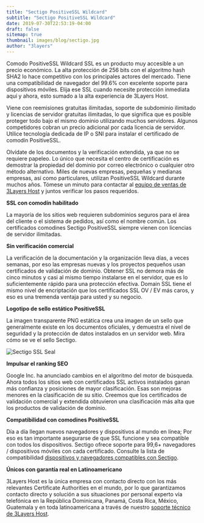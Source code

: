 ```yaml
---
title: "Sectigo PositiveSSL Wildcard"
subtitle: "Sectigo PositiveSSL Wildcard"
date: 2019-07-30T22:53:19-04:00
draft: false
sitemap: true
thumbnail: images/blog/sectigo.jpg
author: "3layers"
---
```


Comodo PositiveSSL Wildcard SSL es un producto muy accesible a un precio económico. La alta protección de 256 bits con el algoritmo hash SHA2 lo hace competitivo con los principales actores del mercado. Tiene una compatibilidad de navegador del 99.6% con excelente soporte para dispositivos móviles. Elija ese SSL cuando necesite protección inmediata aquí y ahora, esto sumado a la alta experiencia de 3Layers Host.

Viene con reemisiones gratuitas ilimitadas, soporte de subdominio ilimitado y licencias de servidor gratuitas ilimitadas, lo que significa que es posible proteger todo bajo el mismo dominio utilizando muchos servidores. Algunos competidores cobran un precio adicional por cada licencia de servidor. Utilice tecnología dedicada de IP o SNI para instalar el certificado de comodín PositiveSSL.

Olvídate de los documentos y la verificación extendida, ya que no se requiere papeleo. Lo único que necesita el centro de certificación es demostrar la propiedad del dominio por correo electrónico o cualquier otro método alternativo. Miles de nuevas empresas, pequeñas y medianas empresas, así como particulares, utilizan PositiveSSL Wildcard durante muchos años. Tómese un minuto para contactar al [equipo de ventas de 3Layers Host](https://3layers.host/contact/) y juntos verificar los pasos requeridos.

**SSL con comodín habilitado**

La mayoría de los sitios web requieren subdominios seguros para el área del cliente o el sistema de pedidos, así como el nombre común. Los certificados comodines Sectigo PositiveSSL siempre vienen con licencias de servidor ilimitadas.

**Sin verificación comercial**

La verificación de la documentación y la organización lleva días, a veces semanas, por eso las empresas nuevas y los proyectos pequeños usan certificados de validación de dominio. Obtener SSL no demora más de cinco minutos y casi al mismo tiempo instalarse en el servidor, que es lo suficientemente rápido para una protección efectiva. Domain SSL tiene el mismo nivel de encriptación que los certificados SSL OV / EV más caros, y eso es una tremenda ventaja para usted y su negocio.

**Logotipo de sello estático PositiveSSL**

La imagen transparente PNG estática crea una imagen de un sello que generalmente existe en los documentos oficiales, y demuestra el nivel de seguridad y la protección de datos instalados en un servidor web. Mira cómo se ve el sello Sectigo.

![Sectigo SSL Seal](/images/blog/sectigo_seal.png)

**Impulsar el ranking SEO**

Google Inc. ha anunciado cambios en el algoritmo del motor de búsqueda. Ahora todos los sitios web con certificados SSL activos instalados ganan más confianza y posiciones de mayor clasificación. Esas son mejoras menores en la clasificación de su sitio. Creemos que los certificados de validación comercial y extendida obtuvieron una clasificación más alta que los productos de validación de dominio.

**Compatibilidad con comodines PositiveSSL**

Día a día llegan nuevos navegadores y dispositivos al mundo en línea; Por eso es tan importante asegurarse de que SSL funcione y sea compatible con todos los dispositivos. Sectigo ofrece soporte para 99,6+ navegadores / dispositivos móviles con cada certificado. Consulte la lista de compatibilidad [dispositivos y navegadores compatibles con Sectigo](https://3layers.host/blog/compatibilidad-de-dispositivos-con-ssl/).

**Únicos con garantía real en Latinoamericano**

3Layers Host es la única empresa con contacto directo con los más relevantes Certificate Authorities en el mundo, por lo que garantizamos contacto directo y solución a sus situaciones por personal experto vía telefónica en la República Dominicana, Panamá, Costa Rica, México, Guatemala y en toda latinoamericana a través de nuestro [soporte técnico de 3Layers Host](https://3layers.host/contact/).
